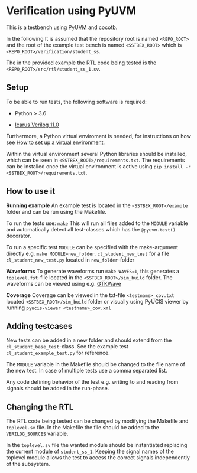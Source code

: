 # Verification using PyUVM

This is a testbench using [PyUVM](https://pyuvm.github.io/pyuvm/) and [cocotb](https://docs.cocotb.org/en/stable/index.html).

In the following It is assumed that the repository root is named `<REPO_ROOT>` and the root of the example
test bench is named `<SSTBEX_ROOT>` which is `<REPO_ROOT>/verification/student_ss`.

The in the provided example the RTL code being tested is the `<REPO_ROOT>/src/rtl/student_ss_1.sv`.

## Setup

To be able to run tests, the following software is required:

* Python > 3.6

* [Icarus Verilog 11.0](https://bleyer.org/icarus/)

Furthermore, a Python virtual enviroment is needed, for instructions on how see [How to set up a virtual environment](https://www.freecodecamp.org/news/how-to-setup-virtual-environments-in-python/). 

Within the virtual environment several Python libraries should be installed, which can be seen in `<SSTBEX_ROOT>/requirements.txt`.
The requirements can be installed once the virtual environment is active using `pip install -r <SSTBEX_ROOT>/requirements.txt`. 


## How to use it
**Running example**
An example test is located in the `<SSTBEX_ROOT>/example` folder and can be run using the Makefile. 

To run the tests use: `make`
This will run all files added to the `MODULE` variable and automatically detect all test-classes which has the `@pyuvm.test()` decorator.

To run a specific test `MODULE` can be specified with the make-argument directly e.g. `make MODULE=new_folder.cl_student_new_test` for a file `cl_student_new_test.py` located in `new_folder`-folder

**Waveforms**
To generate waveforms run `make WAVES=1`, this generates a `toplevel.fst`-file located in the `<SSTBEX_ROOT>/sim_build` folder.
The waveforms can be viewed using e.g. [GTKWave](https://gtkwave.sourceforge.net/)

**Coverage**
Coverage can be viewed in the txt-file `<testname>_cov.txt` located `<SSTBEX_ROOT>/sim_build` folder or visually using PyUCIS viewer by running `pyucis-viewer <testname>_cov.xml`


## Adding testcases

New tests can be added in a new folder and should extend from the `cl_student_base_test`-class.
See the example test `cl_student_example_test.py` for reference. 

The `MODULE` variable in the Makefile should be changed to the file name of the new test. 
In case of multiple tests use a comma separated list. 

Any code defining behavior of the test e.g. writing to and reading from signals should be added in the run-phase. 


## Changing the RTL

The RTL code being tested can be changed by modifying the Makefile and `toplevel.sv` file. 
In the Makefile the file should be added to the `VERILOG_SOURCES` variable.

In the `toplevel.sv` file the wanted module should be instantiated replacing the current module of `student_ss_1`.
Keeping the signal names of the toplevel module allows the test to access the correct signals independently of the subsystem.
